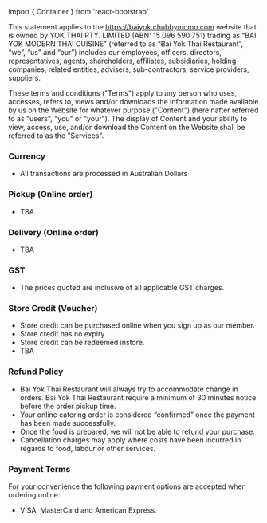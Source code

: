 import { Container } from 'react-bootstrap'

<Container className='markdown'>

This statement applies to the https://baiyok.chubbymomo.com website that is owned by YOK THAI PTY. LIMITED (ABN: 15 096 590 751) trading as “BAI YOK MODERN THAI CUISINE” (referred to as “Bai Yok Thai Restaurant”, “we”, “us” and “our”) includes our employees, officers, directors, representatives, agents, shareholders, affiliates, subsidiaries, holding companies, related entities, advisers, sub-contractors, service providers, suppliers.

These terms and conditions ("Terms") apply to any person who uses, accesses, refers to, views and/or downloads the information made available by us on the Website for whatever purpose ("Content") (hereinafter referred to as "users", "you" or "your").  The display of Content and your ability to view, access, use, and/or download the Content on the Website shall be referred to as the "Services".


### Currency

* All transactions are processed in Australian Dollars

### Pickup (Online order)

* TBA

### Delivery (Online order)

* TBA

### GST

* The prices quoted are inclusive of all applicable GST charges.

### Store Credit (Voucher)

* Store credit can be purchased online when you sign up as our member.
* Store credit has no expiry
* Store credit can be redeemed instore.
* TBA

### Refund Policy

* Bai Yok Thai Restaurant will always try to accommodate change in orders. Bai Yok Thai Restaurant require a minimum of 30 minutes notice before the order pickup time.
* Your online catering order is considered “confirmed” once the payment has been made successfully.
* Once the food is prepared, we will not be able to refund your purchase.
* Cancellation charges may apply where costs have been incurred in regards to food, labour or other services.

### Payment Terms

For your convenience the following payment options are accepted when ordering online:
* VISA, MasterCard and American Express.

</Container>



